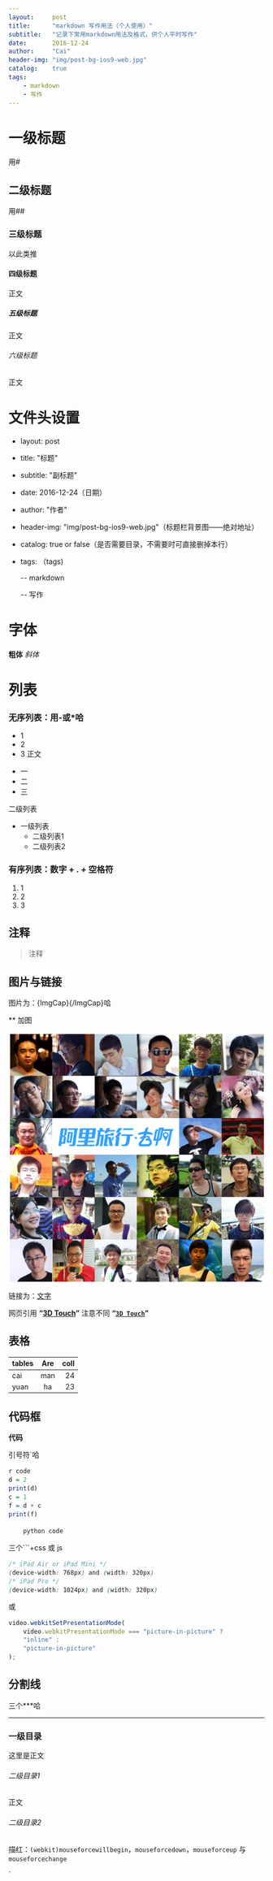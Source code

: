 ```yaml
---
layout:     post
title:      "markdown 写作用法（个人使用）"
subtitle:   "记录下常用markdown用法及格式，供个人平时写作"
date:       2016-12-24
author:     "Cai"
header-img: "img/post-bg-ios9-web.jpg"
catalog:    true
tags:
    - markdown
    - 写作
---
```


# 一级标题
用#

## 二级标题
用##

### 三级标题
以此类推

#### 四级标题
正文

##### 五级标题
正文

###### 六级标题
正文


# 文件头设置
- layout:     post
- title:      "标题"
- subtitle:   "副标题"
- date:       2016-12-24（日期）
- author:     "作者"
- header-img: "img/post-bg-ios9-web.jpg"（标题栏背景图——绝对地址）
- catalog:    true or false（是否需要目录，不需要时可直接删掉本行）
- tags: （tags)

    -- markdown

    -- 写作


# 字体
**粗体**
*斜体*

# 列表


### 无序列表：用-或*哈

- 1
- 2
- 3
正文

* 一
* 二
* 三

二级列表

- 一级列表
    - 二级列表1
    - 二级列表2


### 有序列表：数字 + . + 空格符

1. 1
2. 2
3. 3

## 注释
> 注释

## 图片与链接
图片为：![](){ImgCap}{/ImgCap}哈

** 加图

![img](/img/in-post/post-c-u-ali-team.png)

链接为：[文字](网址)

网页引用
**“[3D Touch](http://www.apple.com/iphone-6s/3d-touch/)”**
注意不同
**“[`3D Touch`](http://www.apple.com/iphone-6s/3d-touch/)”**


## 表格
| tables   | Are  | coll  |
| -------- |:----:| -----:|
| cai      | man  | 24    |
| yuan     | ha   | 23    |

## 代码框

**代码**

引号符`哈

```R
r code
d = 2
print(d)
c = 1
f = d + c
print(f)

    python code
```

三个```+css 或 js

```css
/* iPad Air or iPad Mini */
(device-width: 768px) and (width: 320px)
/* iPad Pro */
(device-width: 1024px) and (width: 320px)
```

或

```js
video.webkitSetPresentationMode(
    video.webkitPresentationMode === "picture-in-picture" ?
    "inline" :
    "picture-in-picture"
);
```


## 分割线

三个***哈

***


### 一级目录

这里是正文


###### 二级目录1

正文

###### 二级目录2

描红：`(webkit)mouseforcewillbegin`，`mouseforcedown`，`mouseforceup` 与 `mouseforcechange`


`
